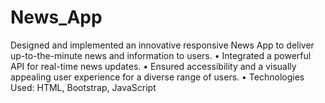 # News_App
Designed and implemented an innovative responsive News App to deliver up-to-the-minute news and information to users.
• Integrated a powerful API for real-time news updates.
• Ensured accessibility and a visually appealing user experience for a diverse range of users.
• Technologies Used: HTML, Bootstrap, JavaScript

